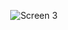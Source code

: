 <p align="center" >
  <img src="https://raw.githubusercontent.com/mengmanzbh/daojishi/master/daijisi.gif" alt="Screen 3" title="Another sample screenshot">
</p>
